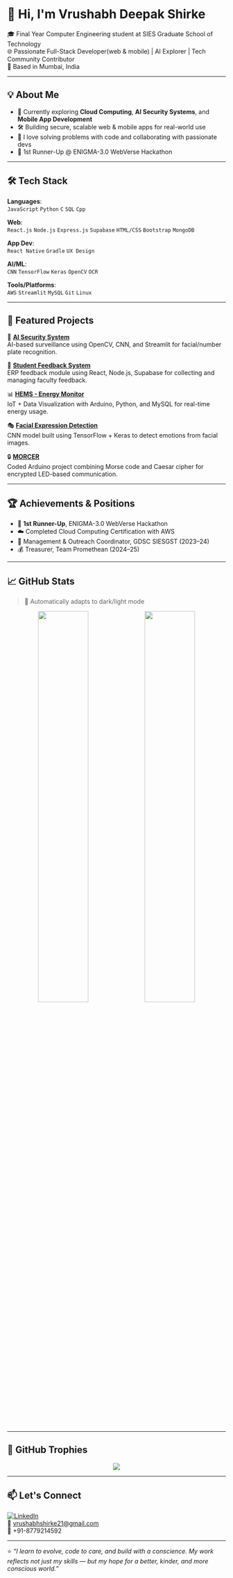 # 👋 Hi, I'm Vrushabh Deepak Shirke

🎓 Final Year Computer Engineering student at SIES Graduate School of Technology  
🌐 Passionate Full-Stack Developer(web & mobile) | AI Explorer | Tech Community Contributor  
📍 Based in Mumbai, India

---

## 💡 About Me

- 🌱 Currently exploring **Cloud Computing**, **AI Security Systems**, and **Mobile App Development**
- 🛠️ Building secure, scalable web & mobile apps for real-world use
- 💬 I love solving problems with code and collaborating with passionate devs
- 🚀 1st Runner-Up @ ENIGMA-3.0 WebVerse Hackathon

---

## 🛠️ Tech Stack

**Languages**:  
`JavaScript` `Python` `C` `SQL` `Cpp`  

**Web**:  
`React.js` `Node.js` `Express.js` `Supabase` `HTML/CSS` `Bootstrap` `MongoDB`

**App Dev**:  
`React Native` `Gradle` `UX Design`  

**AI/ML**:  
`CNN` `TensorFlow` `Keras` `OpenCV` `OCR`  

**Tools/Platforms**:  
`AWS` `Streamlit` `MySQL` `Git` `Linux`

---

## 🚀 Featured Projects

🔐 **[AI Security System](https://github.com/Naresh2308/AI_security_system)**  
AI-based surveillance using OpenCV, CNN, and Streamlit for facial/number plate recognition.

📝 **[Student Feedback System](https://siesgstfeedback.netlify.app/)**  
ERP feedback module using React, Node.js, Supabase for collecting and managing faculty feedback.

📊 **[HEMS - Energy Monitor](https://github.com/Naresh2308/HEMS_SEM4)**  
IoT + Data Visualization with Arduino, Python, and MySQL for real-time energy usage.

🎭 **[Facial Expression Detection](https://github.com/Naresh2308/Facial_Expression_Detection)**  
CNN model built using TensorFlow + Keras to detect emotions from facial images.

🔒 **[MORCER](https://github.com/Naresh2308/MORCER-ENDEC)**  
Coded Arduino project combining Morse code and Caesar cipher for encrypted LED-based communication.

---

## 🏆 Achievements & Positions

- 🥈 **1st Runner-Up**, ENIGMA-3.0 WebVerse Hackathon  
- ☁️ Completed Cloud Computing Certification with AWS  
- 👥 Management & Outreach Coordinator, GDSC SIESGST (2023–24)  
- 💰 Treasurer, Team Promethean (2024–25)

---

## 📈 GitHub Stats

> 🎨 Automatically adapts to dark/light mode

<p align="center">
  <img src="https://github-readme-stats.vercel.app/api?username=Vrushabh-003&show_icons=true&theme=github_dark&hide_border=true" width="48%" />
  <img src="https://github-readme-stats.vercel.app/api/top-langs/?username=Vrushabh-003&layout=compact&theme=github_dark&hide_border=true" width="48%" />
</p>

---

## 🏅 GitHub Trophies

<p align="center">
  <img src="https://github-profile-trophy.vercel.app/?username=Vrushabh-003&theme=darkhub&no-frame=true&column=7" />
</p>

---

## 📫 Let's Connect

[![LinkedIn](https://img.shields.io/badge/-LinkedIn-blue?style=flat&logo=linkedin)](https://linkedin.com/in/vrushabhshirke)  
📧 vrushabhshirke21@gmail.com  
📱 +91-8779214592

---

⭐ *“I learn to evolve, code to care, and build with a conscience. My work reflects not just my skills — but my hope for a better, kinder, and more conscious world.”*
